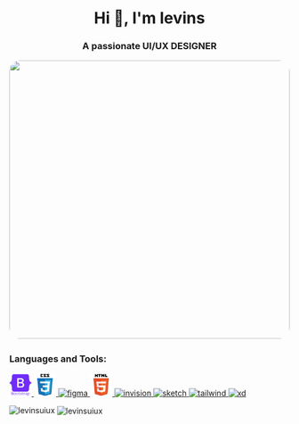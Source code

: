 <h1 align="center">Hi 👋, I'm levins</h1>
<h3 align="center">A passionate UI/UX DESIGNER</h3>

<p align="left">
  <img src="https://images-wixmp-ed30a86b8c4ca887773594c2.wixmp.com/f/ad212118-b71d-408b-b411-bea0b0c29f0d/dhnn9fd-3e35b539-1957-479a-9d5c-b50c6c09085c.jpg/v1/fit/w_736,h_335,q_70,strp/final_naruto_x_boruto_ultimate_ninja_storm__by_renacars_dhnn9fd-375w-2x.jpg?token=eyJ0eXAiOiJKV1QiLCJhbGciOiJIUzI1NiJ9.eyJzdWIiOiJ1cm46YXBwOjdlMGQxODg5ODIyNjQzNzNhNWYwZDQxNWVhMGQyNmUwIiwiaXNzIjoidXJuOmFwcDo3ZTBkMTg4OTgyMjY0MzczYTVmMGQ0MTVlYTBkMjZlMCIsIm9iaiI6W1t7ImhlaWdodCI6Ijw9MzM1IiwicGF0aCI6IlwvZlwvYWQyMTIxMTgtYjcxZC00MDhiLWI0MTEtYmVhMGIwYzI5ZjBkXC9kaG5uOWZkLTNlMzViNTM5LTE5NTctNDc5YS05ZDVjLWI1MGM2YzA5MDg1Yy5qcGciLCJ3aWR0aCI6Ijw9NzM2In1dXSwiYXVkIjpbInVybjpzZXJ2aWNlOmltYWdlLm9wZXJhdGlvbnMiXX0._R7A3p45Y-pDLmGKf5aPlEXLG8ZY9O2HYJST-bPLsvg" width="100%" height="500" style="border-radius: 20px">
</p>

<h3 align="left">Languages and Tools:</h3>
<p align="left"> <a href="https://getbootstrap.com" target="_blank" rel="noreferrer"> <img src="https://raw.githubusercontent.com/devicons/devicon/master/icons/bootstrap/bootstrap-plain-wordmark.svg" alt="bootstrap" width="40" height="40"/> </a> <a href="https://www.w3schools.com/css/" target="_blank" rel="noreferrer"> <img src="https://raw.githubusercontent.com/devicons/devicon/master/icons/css3/css3-original-wordmark.svg" alt="css3" width="40" height="40"/> </a> <a href="https://www.figma.com/" target="_blank" rel="noreferrer"> <img src="https://www.vectorlogo.zone/logos/figma/figma-icon.svg" alt="figma" width="40" height="40"/> </a> <a href="https://www.w3.org/html/" target="_blank" rel="noreferrer"> <img src="https://raw.githubusercontent.com/devicons/devicon/master/icons/html5/html5-original-wordmark.svg" alt="html5" width="40" height="40"/> </a> <a href="https://www.invisionapp.com/" target="_blank" rel="noreferrer"> <img src="https://www.vectorlogo.zone/logos/invisionapp/invisionapp-icon.svg" alt="invision" width="40" height="40"/> </a> <a href="https://www.sketch.com/" target="_blank" rel="noreferrer"> <img src="https://www.vectorlogo.zone/logos/sketchapp/sketchapp-icon.svg" alt="sketch" width="40" height="40"/> </a> <a href="https://tailwindcss.com/" target="_blank" rel="noreferrer"> <img src="https://www.vectorlogo.zone/logos/tailwindcss/tailwindcss-icon.svg" alt="tailwind" width="40" height="40"/> </a> <a href="https://www.adobe.com/products/xd.html" target="_blank" rel="noreferrer"> <img src="https://cdn.worldvectorlogo.com/logos/adobe-xd.svg" alt="xd" width="40" height="40"/> </a> </p>

<p><img align="left" src="https://github-readme-stats.vercel.app/api/top-langs?username=levinsuiux&show_icons=true&locale=en&layout=compact" alt="levinsuiux" /></p>

<p>&nbsp;<img align="center" src="https://github-readme-stats.vercel.app/api?username=levinsuiux&show_icons=true&locale=en" alt="levinsuiux" /></p>
